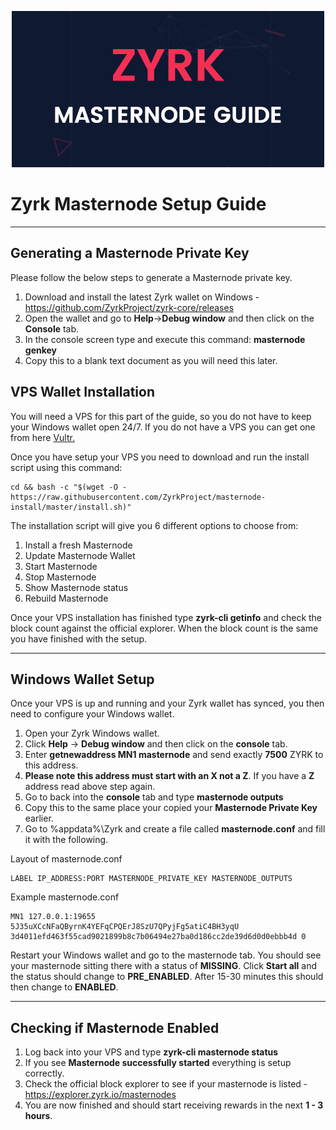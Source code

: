 <p align="center">
    <img src="https://github.com/ZyrkProject/masternode-install/blob/master/images/header.png">
</p>

# Zyrk Masternode Setup Guide
***

## Generating a Masternode Private Key

Please follow the below steps to generate a Masternode private key.

1.  Download and install the latest Zyrk wallet on Windows - https://github.com/ZyrkProject/zyrk-core/releases
2.  Open the wallet and go to **Help**->**Debug window** and then click on the **Console** tab.
3.  In the console screen type and execute this command: **masternode genkey**  
4.  Copy this to a blank text document as you will need this later.

## VPS Wallet Installation

You will need a VPS for this part of the guide, so you do not have to keep your Windows wallet open 24/7. 
If you do not have a VPS you can get one from here [Vultr.](https://www.vultr.com/?ref=8069528)

Once you have setup your VPS you need to download and run the install script using this command:

```
cd && bash -c "$(wget -O - https://raw.githubusercontent.com/ZyrkProject/masternode-install/master/install.sh)"
```

The installation script will give you 6 different options to choose from:

1. Install a fresh Masternode
2. Update Masternode Wallet
3. Start Masternode
4. Stop Masternode
5. Show Masternode status
6. Rebuild Masternode

Once your VPS installation has finished type **zyrk-cli getinfo** and check the block count against the official explorer.
When the block count is the same you have finished with the setup.
***

## Windows Wallet Setup

Once your VPS is up and running and your Zyrk wallet has synced, you then need to configure your Windows wallet.

1. Open your Zyrk Windows wallet.
2. Click **Help** -> **Debug window** and then click on the **console** tab.
3. Enter **getnewaddress MN1 masternode** and send exactly **7500** ZYRK to this address.
4. **Please note this address must start with an X not a Z**. If you have a **Z** address read above step again.
4. Go to back into the **console** tab and type **masternode outputs**
5. Copy this to the same place your copied your **Masternode Private Key** earlier.
6. Go to %appdata%\Zyrk and create a file called **masternode.conf** and fill it with the following.

Layout of masternode.conf
```
LABEL IP_ADDRESS:PORT MASTERNODE_PRIVATE_KEY MASTERNODE_OUTPUTS
```

Example masternode.conf
```
MN1 127.0.0.1:19655 5J35uXCcNFaQByrnK4YEFqCPQErJ8SzU7QPyjFg5atiC4BH3yqU 3d4011efd463f55cad9021899b8c7b06494e27ba0d186cc2de39d6d0d0ebbb4d 0
```

Restart your Windows wallet and go to the masternode tab. You should see your masternode sitting there with a status of **MISSING**.
Click **Start all** and the status should change to **PRE_ENABLED**. After 15-30 minutes this should then change to **ENABLED**.
***

## Checking if Masternode Enabled

1. Log back into your VPS and type **zyrk-cli masternode status**
2. If you see **Masternode successfully started** everything is setup correctly.
3. Check the official block explorer to see if your masternode is listed - https://explorer.zyrk.io/masternodes
4. You are now finished and should start receiving rewards in the next **1 - 3 hours**. 